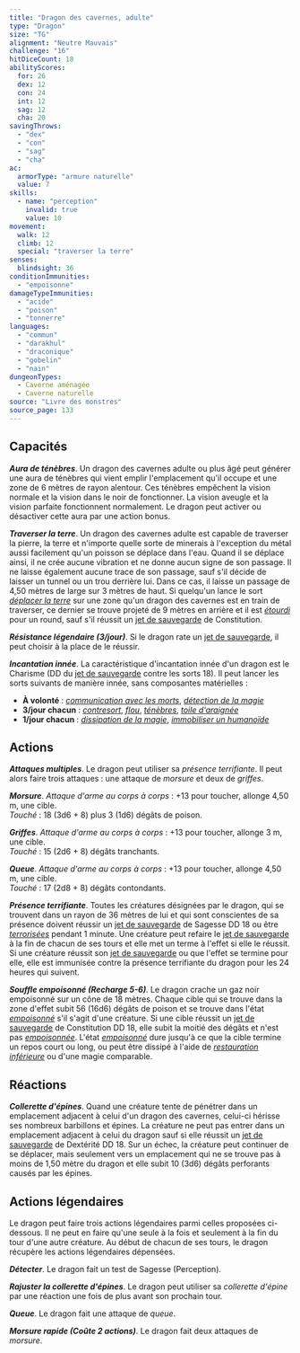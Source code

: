 ```yaml
---
title: "Dragon des cavernes, adulte"
type: "Dragon"
size: "TG"
alignment: "Neutre Mauvais"
challenge: "16"
hitDiceCount: 18
abilityScores:
  for: 26
  dex: 12
  con: 24
  int: 12
  sag: 12
  cha: 20
savingThrows:
  - "dex"
  - "con"
  - "sag"
  - "cha"
ac:
  armorType: "armure naturelle"
  value: 7
skills:
  - name: "perception"
    invalid: true
    value: 10
movement:
  walk: 12
  climb: 12
  special: "traverser la terre"
senses:
  blindsight: 36
conditionImmunities:
  - "empoisonne"
damageTypeImmunities:
  - "acide"
  - "poison"
  - "tonnerre"
languages:
  - "commun"
  - "darakhul"
  - "draconique"
  - "gobelin"
  - "nain"
dungeonTypes:
  - Caverne aménagée
  - Caverne naturelle
source: "Livre des monstres"
source_page: 133
---
```

## Capacités
_**Aura de ténèbres**_. Un dragon des cavernes adulte ou plus âgé peut générer une aura de ténèbres qui vient emplir l'emplacement qu'il occupe et une zone de 6 mètres de rayon alentour. Ces ténèbres empêchent la vision normale et la vision dans le noir de fonctionner. La vision aveugle et la vision parfaite fonctionnent normalement. Le dragon peut activer ou désactiver cette aura par une action bonus.

_**Traverser la terre**_. Un dragon des cavernes adulte est capable de traverser la pierre, la terre et n'importe quelle sorte de minerais à l'exception du métal aussi facilement qu'un poisson se déplace dans l'eau. Quand il se déplace ainsi, il ne crée aucune vibration et ne donne aucun signe de son passage. Il ne laisse également aucune trace de son passage, sauf s'il décide de laisser un tunnel ou un trou derrière lui. Dans ce cas, il laisse un passage de 4,50 mètres de large sur 3 mètres de haut. Si quelqu'un lance le sort [_déplacer la terre_](/grimoire/deplacer-la-terre/) sur une zone qu'un dragon des cavernes est en train de traverser, ce dernier se trouve projeté de 9 mètres en arrière et il est [_étourdi_](/gerer-la-sante-du-personnage/#etourdi) pour un round, sauf s'il réussit un [jet de sauvegarde](/utiliser-les-caracteristiques/#jets-de-sauvegarde) de Constitution.

_**Résistance légendaire (3/jour)**_. Si le dragon rate un [jet de sauvegarde](/utiliser-les-caracteristiques/#jets-de-sauvegarde), il peut choisir à la place de le réussir.

_**Incantation innée**_. La caractéristique d'incantation innée d'un dragon est le Charisme (DD du [jet de sauvegarde](/utiliser-les-caracteristiques/#jets-de-sauvegarde) contre les sorts 18). Il peut lancer les sorts suivants de manière innée, sans composantes matérielles :
* **À volonté** : [_communication avec les morts_](/grimoire/communication-avec-les-morts/), [_détection de la magie_](/grimoire/detection-de-la-magie/)
* **3/jour chacun** : [_contresort_](/grimoire/contresort/), [_flou_](/grimoire/flou/), [_ténèbres_](/grimoire/tenebres/), [_toile d'araignée_](/grimoire/toile-d-araignee/)
* **1/jour chacun** : [_dissipation de la magie_](/grimoire/dissipation-de-la-magie/), [_immobiliser un humanoïde_](/grimoire/immobiliser-un-humanoide/)

## Actions
_**Attaques multiples**_. Le dragon peut utiliser sa _présence terrifiante_. Il peut alors faire trois attaques : une attaque de _morsure_ et deux de _griffes_.

_**Morsure**_. _Attaque d'arme au corps à corps_ : +13 pour toucher, allonge 4,50 m, une cible.  
_Touché_ : 18 (3d6 + 8) plus 3 (1d6) dégâts de poison.

_**Griffes**_. _Attaque d'arme au corps à corps_ : +13 pour toucher, allonge 3 m, une cible.  
_Touché_ : 15 (2d6 + 8) dégâts tranchants.

_**Queue**_. _Attaque d'arme au corps à corps_ : +13 pour toucher, allonge 4,50 m, une cible.  
_Touché_ : 17 (2d8 + 8) dégâts contondants.

_**Présence terrifiante**_. Toutes les créatures désignées par le dragon, qui se trouvent dans un rayon de 36 mètres de lui et qui sont conscientes de sa présence doivent réussir un [jet de sauvegarde](/utiliser-les-caracteristiques/#jets-de-sauvegarde) de Sagesse DD 18 ou être [_terrorisées_](/gerer-la-sante-du-personnage/#terrorise) pendant 1 minute. Une créature peut refaire le [jet de sauvegarde](/utiliser-les-caracteristiques/#jets-de-sauvegarde) à la fin de chacun de ses tours et elle met un terme à l'effet si elle le réussit. Si une créature réussit son [jet de sauvegarde](/utiliser-les-caracteristiques/#jets-de-sauvegarde) ou que l'effet se termine pour elle, elle est immunisée contre la présence terrifiante du dragon pour les 24 heures qui suivent.

_**Souffle empoisonné (Recharge 5-6)**_. Le dragon crache un gaz noir empoisonné sur un cône de 18 mètres. Chaque cible qui se trouve dans la zone d'effet subit 56 (16d6) dégâts de poison et se trouve dans l'état [_empoisonné_](/gerer-la-sante-du-personnage/#empoisonne) s'il s'agit d'une créature. Si une cible réussit un [jet de sauvegarde](/utiliser-les-caracteristiques/#jets-de-sauvegarde) de Constitution DD 18, elle subit la moitié des dégâts et n'est pas [_empoisonnée_](/gerer-la-sante-du-personnage/#empoisonne). L'état [_empoisonné_](/gerer-la-sante-du-personnage/#empoisonne) dure jusqu'à ce que la cible termine un repos court ou long, ou peut être dissipé à l'aide de [_restauration inférieure_](/grimoire/restauration-inferieure/) ou d'une magie comparable.

## Réactions
_**Collerette d'épines**_. Quand une créature tente de pénétrer dans un emplacement adjacent à celui d'un dragon des cavernes, celui-ci hérisse ses nombreux barbillons et épines. La créature ne peut pas entrer dans un emplacement adjacent à celui du dragon sauf si elle réussit un [jet de sauvegarde](/utiliser-les-caracteristiques/#jets-de-sauvegarde) de Dextérité DD 18. Sur un échec, la créature peut continuer de se déplacer, mais seulement vers un emplacement qui ne se trouve pas à moins de 1,50 mètre du dragon et elle subit 10 (3d6) dégâts perforants causés par les épines.

## Actions légendaires
Le dragon peut faire trois actions légendaires parmi celles proposées ci-dessous. Il ne peut en faire qu'une seule à la fois et seulement à la fin du tour d'une autre créature. Au début de chacun de ses tours, le dragon récupère les actions légendaires dépensées.

_**Détecter**_. Le dragon fait un test de Sagesse (Perception).

_**Rajuster la collerette d'épines**_. Le dragon peut utiliser sa _collerette d'épine_ par une réaction une fois de plus avant son prochain tour.

_**Queue**_. Le dragon fait une attaque de _queue_.

_**Morsure rapide (Coûte 2 actions)**_. Le dragon fait deux attaques de _morsure_.
